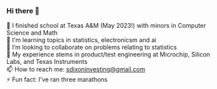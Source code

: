 ### Hi there 👋

🔭 I finished school at Texas A&M (May 2023!) with minors in Computer Science and Math <br>
🌱 I'm learning topics in statistics, electronicsm and ai <br>
👯 I’m looking to collaborate on problems relating to statistics <br>
💬 My experience stems in product/test engineering at Microchip, Silicon Labs, and Texas Instruments<br>
📫 How to reach me: sdixoninvesting@gmail.com<br>
⚡ Fun fact: I've ran three marathons<br>

<!--
**SamuelDixxon/SamuelDixxon** is a ✨ _special_ ✨ repository because its `README.md` (this file) appears on your GitHub profile.

Here are some ideas to get you started:

- 🔭 I’m currently working on ...
- 🌱 I’m currently learning ...
- 👯 I’m looking to collaborate on ...
- 🤔 I’m looking for help with ...
- 💬 Ask me about ...
- 📫 How to reach me: ...
- 😄 Pronouns: ...
- ⚡ Fun fact: ...
-->
